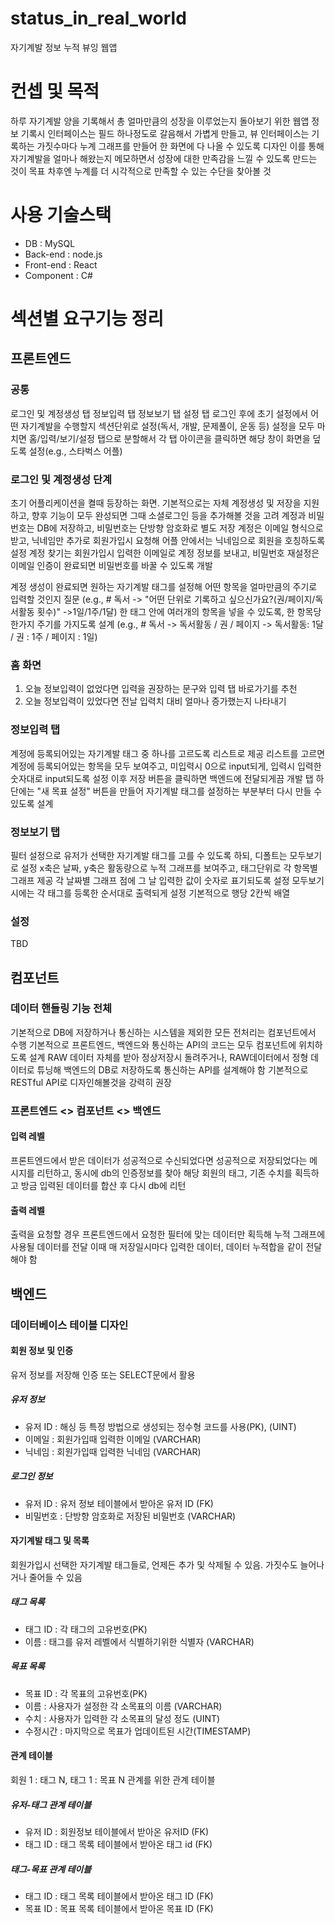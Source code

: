 # status_in_real_world
자기계발 정보 누적 뷰잉 웹앱

# 컨셉 및 목적
하루 자기계발 양을 기록해서 총 얼마만큼의 성장을 이루었는지 돌아보기 위한 웹앱
정보 기록시 인터페이스는 필드 하나정도로 갈음해서 가볍게 만들고, 뷰 인터페이스는 기록하는 가짓수마다 누계 그래프를 만들어 한 화면에 다 나올 수 있도록 디자인
이를 통해 자기계발을 얼마나 해왔는지 메모하면서 성장에 대한 만족감을 느낄 수 있도록 만드는 것이 목표
차후엔 누계를 더 시각적으로 만족할 수 있는 수단을 찾아볼 것

# 사용 기술스택
* DB : MySQL
* Back-end : node.js
* Front-end : React
* Component : C#
# 섹션별 요구기능 정리
## 프론트엔드
### 공통
로그인 및 계정생성 탭
정보입력 탭
정보보기 탭
설정 탭
로그인 후에 초기 설정에서 어떤 자기계발을 수행할지 섹션단위로 설정(독서, 개발, 문제풀이, 운동 등)
설정을 모두 마치면 홈/입력/보기/설정 탭으로 분할해서 각 탭 아이콘을 클릭하면 해당 창이 화면을 덮도록 설정(e.g., 스타벅스 어플)

### 로그인 및 계정생성 단계
초기 어플리케이션을 켤때 등장하는 화면.
기본적으로는 자체 계정생성 및 저장을 지원하고, 향후 기능이 모두 완성되면 그때 소셜로그인 등을 추가해볼 것을 고려
계정과 비밀번호는 DB에 저장하고, 비밀번호는 단방향 암호화로 별도 저장
계정은 이메일 형식으로 받고, 닉네임만 추가로 회원가입시 요청해 어플 안에서는 닉네임으로 회원을 호칭하도록 설정
계정 찾기는 회원가입시 입력한 이메일로 계정 정보를 보내고, 비밀번호 재설정은 이메일 인증이 완료되면 비밀번호를 바꿀 수 있도록 개발

계정 생성이 완료되면 원하는 자기계발 태그를 설정해 어떤 항목을 얼마만큼의 주기로 입력할 것인지 질문
(e.g., # 독서 -> "어떤 단위로 기록하고 싶으신가요?(권/페이지/독서활동 횟수)" ->1일/1주/1달)
한 태그 안에 여러개의 항목을 넣을 수 있도록, 한 항목당 한가지 주기를 가지도록 설계
(e.g., # 독서 -> 독서활동 / 권 / 페이지 -> 독서활동: 1달 / 권 : 1주 / 페이지 : 1일)
### 홈 화면
1. 오늘 정보입력이 없었다면 입력을 권장하는 문구와 입력 탭 바로가기를 추천
2. 오늘 정보입력이 있었다면 전날 입력치 대비 얼마나 증가했는지 나타내기

### 정보입력 탭
계정에 등록되어있는 자기계발 태그 중 하나를 고르도록 리스트로 제공
리스트를 고르면 계정에 등록되어있는 항목을 모두 보여주고, 미입력시 0으로 input되게, 입력시 입력한 숫자대로 input되도록 설정
이후 저장 버튼을 클릭하면 백엔드에 전달되게끔 개발
탭 하단에는 "새 목표 설정" 버튼을 만들어 자기계발 태그를 설정하는 부분부터 다시 만들 수 있도록 설계

### 정보보기 탭
필터 설정으로 유저가 선택한 자기계발 태그를 고를 수 있도록 하되, 디폴트는 모두보기로 설정
x축은 날짜, y축은 활동량으로 누적 그래프를 보여주고, 태그단위로 각 항목별 그래프 제공
각 날짜별 그래프 점에 그 날 입력한 값이 숫자로 표기되도록 설정
모두보기시에는 각 태그를 등록한 순서대로 출력되게 설정
기본적으로 행당 2칸씩 배열

### 설정
TBD

## 컴포넌트
### 데이터 핸들링 기능 전체
기본적으로 DB에 저장하거나 통신하는 시스템을 제외한 모든 전처리는 컴포넌트에서 수행
기본적으로 프론트엔드, 백엔드와 통신하는 API의 코드는 모두 컴포넌트에 위치하도록 설계
RAW 데이터 자체를 받아 정상저장시 돌려주거나, RAW데이터에서 정형 데이터로 튜닝해 백엔드의 DB로 저장하도록 통신하는 API를 설계해야 함
기본적으로 RESTful API로 디자인해볼것을 강력히 권장
### 프론트엔드 <> 컴포넌트 <> 백엔드
#### 입력 레벨
프론트엔드에서 받은 데이터가 성공적으로 수신되었다면 성공적으로 저장되었다는 메시지를 리턴하고, 동시에 db의 인증정보를 찾아 해당 회원의 태그, 기존 수치를 획득하고 방금 입력된 데이터를 합산 후 다시 db에 리턴
#### 출력 레벨
출력을 요청할 경우 프론트엔드에서 요청한 필터에 맞는 데이터만 획득해 누적 그래프에 사용될 데이터를 전달
이때 매 저장일시마다 입력한 데이터, 데이터 누적합을 같이 전달해야 함

## 백엔드
### 데이터베이스 테이블 디자인
#### 회원 정보 및 인증
유저 정보를 저장해 인증 또는 SELECT문에서 활용

##### 유저 정보
* 유저 ID : 해싱 등 특정 방법으로 생성되는 정수형 코드를 사용(PK), (UINT)
* 이메일 : 회원가입때 입력한 이메일 (VARCHAR)
* 닉네임 : 회원가입때 입력한 닉네임 (VARCHAR)
##### 로그인 정보
* 유저 ID : 유저 정보 테이블에서 받아온 유저 ID (FK)
* 비밀번호 : 단방향 암호화로 저장된 비밀번호 (VARCHAR)
#### 자기계발 태그 및 목록
회원가입시 선택한 자기계발 태그들로, 언제든 추가 및 삭제될 수 있음. 가짓수도 늘어나거나 줄어들 수 있음
##### 태그 목록
* 태그 ID : 각 태그의 고유번호(PK)
* 이름 : 태그를 유저 레벨에서 식별하기위한 식별자 (VARCHAR)
##### 목표 목록
* 목표 ID : 각 목표의 고유번호(PK)
* 이름 : 사용자가 설정한 각 소목표의 이름 (VARCHAR)
* 수치 : 사용자가 입력한 각 소목표의 달성 정도 (UINT)
* 수정시간 : 마지막으로 목표가 업데이트된 시간(TIMESTAMP)
#### 관계 테이블
회원 1 : 태그 N, 태그 1 : 목표 N 관계를 위한 관계 테이블
##### 유저-태그 관계 테이블
* 유저 ID : 회원정보 테이블에서 받아온 유저ID (FK)
* 태그 ID : 태그 목록 테이블에서 받아온 태그 id (FK)
##### 태그-목표 관계 테이블
* 태그 ID : 태그 목록 테이블에서 받아온 태그 ID (FK) 
* 목표 ID : 목표 목록 테이블에서 받아온 목표 ID (FK)
